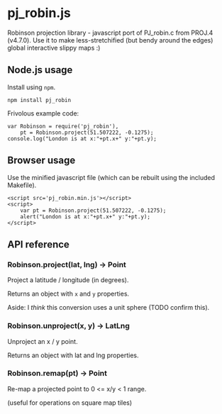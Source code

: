 # pj_robin.js

Robinson projection library - javascript port of PJ_robin.c from PROJ.4
(v4.7.0).  Use it to make less-stretchified (but bendy around the edges)
global interactive slippy maps :)

## Node.js usage

Install using `npm`.

    npm install pj_robin

Frivolous example code:

    var Robinson = require('pj_robin'),
        pt = Robinson.project(51.507222, -0.1275);
    console.log("London is at x:"+pt.x+" y:"+pt.y);

## Browser usage

Use the minified javascript file (which can be rebuilt using the included
Makefile).

    <script src='pj_robin.min.js'></script>
    <script>
        var pt = Robinson.project(51.507222, -0.1275);
        alert("London is at x:"+pt.x+" y:"+pt.y);
    </script>

## API reference

### Robinson.project(lat, lng) -> Point

Project a latitude / longitude (in degrees).

Returns an object with `x` and `y` properties.

Aside: I *think* this conversion uses a unit sphere (TODO confirm this).

### Robinson.unproject(x, y) -> LatLng

Unproject an x / y point.

Returns an object with lat and lng properties.

### Robinson.remap(pt) -> Point

Re-map a projected point to 0 <= x/y < 1 range.

(useful for operations on square map tiles)
